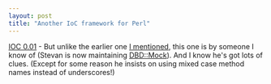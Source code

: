 ```yaml
---
layout: post
title: "Another IoC framework for Perl"
---
```




<a href="http://search.cpan.org/~stevan/IOC-0.01/">IOC 0.01</a> - But unlike the earlier one <a href="http://www.cwinters.com/news/display/?news_id=3166">I mentioned</a>, this one is by someone I know of (Stevan is now maintaining <a href="http://search.cpan.org/dist/DBD-Mock/">DBD::Mock</a>). And I know he's got lots of clues. (Except for some reason he insists on using mixed case method names instead of underscores!)


